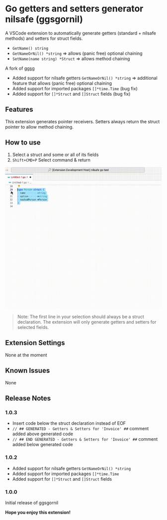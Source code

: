 # Go getters and setters generator nilsafe (ggsgornil)

A VSCode extension to automatically generate getters (standard + nilsafe methods) and setters for struct fields.
- `GetName() string`
- `GetNameOrNil() *string` => allows (panic free) optional chaining 
- `SetName(name string) *Struct` => allows method chaining

A fork of [ggsg](https://github.com/trythrow/go-getters-setters-generator)
- Added support for nilsafe getters `GetNameOrNil() *string` => additional feature that allows (panic free) optional chaining
- Added support for imported packages `[]*time.Time` (bug fix)
- Added support for `[]*Struct` and `[]Struct` fields (bug fix)

## Features

This extension generates pointer receivers. Setters always return the struct pointer to allow method chaining. 

## How to use
1. Select a struct and some or all of its fields
2. `Shift+CMD+P` Select command & return


![Usage](images/ggsgornil.gif)


> Note: The first line in your selection should always be a struct declaration. The extension will only generate getters and setters for selected fields.


## Extension Settings

None at the moment


## Known Issues

None

## Release Notes


### 1.0.3
- Insert code below the struct declaration instead of EOF
- `// ## GENERATED - Getters & Setters for 'Invoice' ##` comment added above generated code
- `// ## END GENERATED - Getters & Setters for 'Invoice' ##` comment added below generated code

### 1.0.2
- Added support for nilsafe getters `GetNameOrNil() *string`
- Added support for imported packages `[]*time.Time`
- Added support for `[]*Struct` and `[]Struct` fields

### 1.0.0

Initial release of ggsgornil


**Hope you enjoy this extension!**
